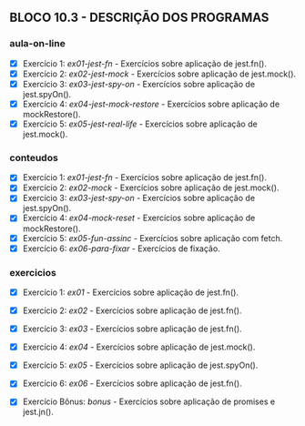 ## BLOCO 10.3 - DESCRIÇÃO DOS PROGRAMAS

### aula-on-line
- [x] Exercício 1: _ex01-jest-fn_ - Exercícios sobre aplicação de jest.fn().
- [x] Exercício 2: _ex02-jest-mock_ - Exercícios sobre aplicação de jest.mock().
- [x] Exercício 3: _ex03-jest-spy-on_ - Exercícios sobre aplicação de jest.spyOn().
- [x] Exercício 4: _ex04-jest-mock-restore_ - Exercícios sobre aplicação de mockRestore().
- [x] Exercício 5: _ex05-jest-real-life_ - Exercícios sobre aplicação de jest.mock().

### conteudos
- [x] Exercício 1: _ex01-jest-fn_ - Exercícios sobre aplicação de jest.fn().
- [x] Exercício 2: _ex02-mock_ - Exercícios sobre aplicação de jest.mock().
- [x] Exercício 3: _ex03-jest-spy-on_ - Exercícios sobre aplicação de jest.spyOn().
- [x] Exercício 4: _ex04-mock-reset_ - Exercícios sobre aplicação de mockRestore().
- [x] Exercício 5: _ex05-fun-assinc_ - Exercícios sobre aplicação com fetch.
- [x] Exercício 6: _ex06-para-fixar_ - Exercícios de fixação.

### exercicios
- [x] Exercício 1: _ex01_ - Exercícios sobre aplicação de jest.fn().
- [x] Exercício 2: _ex02_ - Exercícios sobre aplicação de jest.fn().
- [x] Exercício 3: _ex03_ - Exercícios sobre aplicação de jest.fn().
- [x] Exercício 4: _ex04_ - Exercícios sobre aplicação de jest.mock().
- [x] Exercício 5: _ex05_ - Exercícios sobre aplicação de jest.spyOn().
- [x] Exercício 6: _ex06_ - Exercícios sobre aplicação de jest.fn().
- [x] Exercício Bônus: _bonus_ - Exercícios sobre aplicação de promises e jest.jn().

